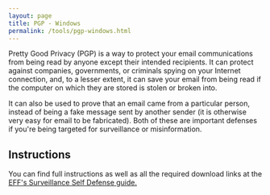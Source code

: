 ```yaml
---
layout: page
title: PGP - Windows
permalink: /tools/pgp-windows.html
---
```


Pretty Good Privacy (PGP) is a way to protect your email communications from being read by anyone except their intended recipients. It can protect against companies, governments, or criminals spying on your Internet connection, and, to a lesser extent, it can save your email from being read if the computer on which they are stored is stolen or broken into.

It can also be used to prove that an email came from a particular person, instead of being a fake message sent by another sender (it is otherwise very easy for email to be fabricated). Both of these are important defenses if you're being targeted for surveillance or misinformation.

## Instructions

You can find full instructions as well as all the required download links at the [EFF's Surveillance Self Defense guide.](https://ssd.eff.org/en/module/how-use-pgp-windows-pc)
